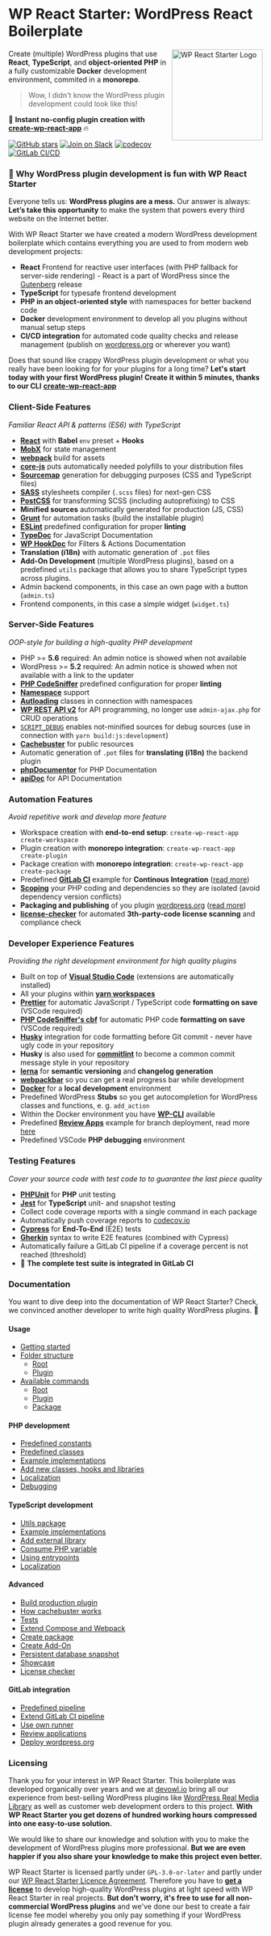 # WP React Starter: WordPress React Boilerplate

<img align="right" src="https://matthias-web.com/wp-content/uploads/WP-React-Starter/Git/wp-react-starter-logo.png" alt="WP React Starter Logo" height="180" />

Create (multiple) WordPress plugins that use **React**, **TypeScript**, and **object-oriented PHP** in a fully customizable **Docker** development environment, commited in a **monorepo**.

> Wow, I didn't know the WordPress plugin development could look like this!

🚀 **Instant no-config plugin creation with** [**create-wp-react-app**](https://github.com/devowlio/create-wp-react-app) 🔥

[![GitHub stars](https://img.shields.io/github/stars/devowlio/wp-react-starter?style=flat&logo=github)](https://github.com/devowlio/wp-react-starter)
[![Join on Slack](https://img.shields.io/badge/Slack-join-green.svg?style=flat&logo=slack)](https://matthias-web.com/slack)
[![codecov](https://codecov.io/gl/devowlio/wp-reactjs-starter/branch/master/graph/badge.svg)](https://codecov.io/gl/devowlio/wp-reactjs-starter)
[![GitLab CI/CD](https://img.shields.io/badge/CI%20%2F%20CD-See%20history-green?logo=gitlab)](https://gitlab.com/devowlio/wp-reactjs-starter/pipelines)

### **🤗 Why WordPress plugin development is fun with WP React Starter**

Everyone tells us: **WordPress plugins are a mess.** Our answer is always: **Let’s take this opportunity** to make the system that powers every third website on the Internet better.

With WP React Starter we have created a modern WordPress development boilerplate which contains everything you are used to from modern web development projects:

-   **React** Frontend for reactive user interfaces (with PHP fallback for server-side rendering) - React is a part of WordPress since the [Gutenberg](https://wordpress.org/gutenberg/) release
-   **TypeScript** for typesafe frontend development
-   **PHP in an object-oriented style** with namespaces for better backend code
-   **Docker** development environment to develop all you plugins without manual setup steps
-   **CI/CD integration** for automated code quality checks and release management (publish on [wordpress.org](https://wordpress.org/plugins/developers/) or wherever you want)

Does that sound like crappy WordPress plugin development or what you really have been looking for for your plugins for a long time? **Let's start today with your first WordPress plugin! Create it within 5 minutes, thanks to our CLI** [**create-wp-react-app**](https://github.com/devowlio/create-wp-react-app)

### **Client-Side Features**

_Familiar React API & patterns (ES6) with TypeScript_

-   [**React**](https://reactjs.org/) with **Babel** `env` preset + **Hooks**
-   [**MobX**](https://github.com/mobxjs/mobx) for state management
-   [**webpack**](https://webpack.js.org/) build for assets
-   [**core-js**](https://github.com/zloirock/core-js) puts automatically needed polyfills to your distribution files
-   [**Sourcemap**](https://www.html5rocks.com/en/tutorials/developertools/sourcemaps/) generation for debugging purposes (CSS and TypeScript files)
-   [**SASS**](http://sass-lang.com/) stylesheets compiler (`.scss` files) for next-gen CSS
-   [**PostCSS**](http://postcss.org/) for transforming SCSS (including autoprefixing) to CSS
-   **Minified sources** automatically generated for production (JS, CSS)
-   [**Grunt**](https://gruntjs.com/) for automation tasks (build the installable plugin)
-   [**ESLint**](https://eslint.org/) predefined configuration for proper **linting**
-   [**TypeDoc**](https://typedoc.org/guides/doccomments/) for JavaScript Documentation
-   [**WP HookDoc**](https://github.com/matzeeable/wp-hookdoc) for Filters & Actions Documentation
-   **Translation (i18n)** with automatic generation of `.pot` files
-   **Add-On Development** (multiple WordPress plugins), based on a predefined `utils` package that allows you to share TypeScript types across plugins.
-   Admin backend components, in this case an own page with a button (`admin.ts`)
-   Frontend components, in this case a simple widget (`widget.ts`)

### **Server-Side Features**

_OOP-style for building a high-quality PHP development_

-   PHP &gt;= **5.6** required: An admin notice is showed when not available
-   WordPress &gt;= **5.2** required: An admin notice is showed when not available with a link to the updater
-   [**PHP CodeSniffer**](https://github.com/squizlabs/PHP_CodeSniffer) predefined configuration for proper **linting**
-   [**Namespace**](http://php.net/manual/en/language.namespaces.rationale.php) support
-   [**Autloading**](http://php.net/manual/en/language.oop5.autoload.php) classes in connection with namespaces
-   [**WP REST API v2**](http://v2.wp-api.org/) for API programming, no longer use `admin-ajax.php` for CRUD operations
-   [`SCRIPT_DEBUG`](https://codex.wordpress.org/Debugging_in_WordPress#SCRIPT_DEBUG) enables not-minified sources for debug sources (use in connection with `yarn build:js:development`)
-   [**Cachebuster**](http://www.adopsinsider.com/ad-ops-basics/what-is-a-cache-buster-and-how-does-it-work/) for public resources
-   Automatic generation of `.pot` files for **translating (i18n)** the backend plugin
-   [**phpDocumentor**](https://github.com/phpDocumentor/phpDocumentor2) for PHP Documentation
-   [**apiDoc**](http://apidocjs.com//) for API Documentation

### **Automation Features**

_Avoid repetitive work and develop more feature_

-   Workspace creation with **end-to-end setup**: `create-wp-react-app create-workspace`
-   Plugin creation with **monorepo integration**: `create-wp-react-app create-plugin`
-   Package creation with **monorepo integration**: `create-wp-react-app create-package`
-   Predefined [**GitLab CI**](https://about.gitlab.com/product/continuous-integration/) example for **Continous Integration** ([read more](./#using-ci-cd))
-   [**Scoping**](https://github.com/humbug/php-scoper) your PHP coding and dependencies so they are isolated (avoid dependency version conflicts)
-   **Packaging and publishing** of you plugin [wordpress.org](https://wordpress.org/plugins/developers/) ([read more](https://devowlio.gitbook.io/wp-react-starter/gitlab-integration/deploy-wp-org))
-   [**license-checker**](https://www.npmjs.com/package/license-checker) for automated **3th-party-code license scanning** and compliance check

### **Developer Experience Features**

_Providing the right development environment for high quality plugins_

-   Built on top of [**Visual Studio Code**](https://code.visualstudio.com/) (extensions are automatically installed)
-   All your plugins within [**yarn workspaces**](https://yarnpkg.com/lang/en/docs/workspaces/)
-   [**Prettier**](https://prettier.io/) for automatic JavaScript / TypeScript code **formatting on save** (VSCode required)
-   [**PHP CodeSniffer's cbf**](https://github.com/squizlabs/PHP_CodeSniffer/wiki/Fixing-Errors-Automatically) for automatic PHP code **formatting on save** (VSCode required)
-   [**Husky**](https://github.com/typicode/husky) integration for code formatting before Git commit - never have ugly code in your repository
-   **Husky** is also used for [**commitlint**](https://github.com/conventional-changelog/commitlint) to become a common commit message style in your repository
-   [**lerna**](https://lerna.js.org/) for **semantic versioning** and **changelog generation**
-   [**webpackbar**](https://github.com/nuxt/webpackbar) so you can get a real progress bar while development
-   [**Docker**](https://www.docker.com/) for a **local development** environment
-   Predefined WordPress **Stubs** so you get autocompletion for WordPress classes and functions, e. g. `add_action`
-   Within the Docker environment you have [**WP-CLI**](https://developer.wordpress.org/cli/commands/) available
-   Predefined [**Review Apps**](https://docs.gitlab.com/ee/ci/review_apps/) example for branch deployment, read more [here](./#using-ci-cd)
-   Predefined VSCode **PHP debugging** environment

### **Testing Features**

_Cover your source code with test code to to guarantee the last piece quality_

-   [**PHPUnit**](https://phpunit.de) for **PHP** unit testing
-   [**Jest**](https://jestjs.io/) for **TypeScript** unit- and snapshot testing
-   Collect code coverage reports with a single command in each package
-   Automatically push coverage reports to [codecov.io](https://codecov.io)
-   [**Cypress**](https://www.cypress.io/) for **End-To-End** (E2E) tests
-   [**Gherkin**](https://cucumber.io/docs/gherkin/) syntax to write E2E features (combined with Cypress)
-   Automatically failure a GitLab CI pipeline if a coverage percent is not reached (threshold)
-   🚀 **The complete test suite is integrated in GitLab CI**

### Documentation

You want to dive deep into the documentation of WP React Starter? Check, we convinced another developer to write high quality WordPress plugins. 🚀

#### Usage

-   [Getting started](https://devowlio.gitbook.io/wp-react-starter/usage/getting-started)
-   [Folder structure](https://devowlio.gitbook.io/wp-react-starter/usage/folder-structure)
    -   [Root](https://devowlio.gitbook.io/wp-react-starter/usage/folder-structure/root)
    -   [Plugin](https://devowlio.gitbook.io/wp-react-starter/usage/folder-structure/plugin)
-   [Available commands](https://devowlio.gitbook.io/wp-react-starter/usage/available-commands)
    -   [Root](https://devowlio.gitbook.io/wp-react-starter/usage/available-commands/root)
    -   [Plugin](https://devowlio.gitbook.io/wp-react-starter/usage/available-commands/plugin)
    -   [Package](https://devowlio.gitbook.io/wp-react-starter/usage/available-commands/package)

#### PHP development

-   [Predefined constants](https://devowlio.gitbook.io/wp-react-starter/php-development/predefined-constants)
-   [Predefined classes](https://devowlio.gitbook.io/wp-react-starter/php-development/predefined-classes)
-   [Example implementations](https://devowlio.gitbook.io/wp-react-starter/php-development/example-implementations)
-   [Add new classes, hooks and libraries](https://devowlio.gitbook.io/wp-react-starter/php-development/add-classes-hooks-libraries)
-   [Localization](https://devowlio.gitbook.io/wp-react-starter/php-development/localization)
-   [Debugging](https://devowlio.gitbook.io/wp-react-starter/php-development/debugging)

#### TypeScript development

-   [Utils package](https://devowlio.gitbook.io/wp-react-starter/typescript-development/utils-package)
-   [Example implementations](https://devowlio.gitbook.io/wp-react-starter/typescript-development/example-implementations)
-   [Add external library](https://devowlio.gitbook.io/wp-react-starter/typescript-development/add-external-library)
-   [Consume PHP variable](https://devowlio.gitbook.io/wp-react-starter/typescript-development/consume-php-variable)
-   [Using entrypoints](https://devowlio.gitbook.io/wp-react-starter/typescript-development/using-entrypoints)
-   [Localization](https://devowlio.gitbook.io/wp-react-starter/typescript-development/localization)

#### Advanced

-   [Build production plugin](https://devowlio.gitbook.io/wp-react-starter/advanced/build-production-plugin)
-   [How cachebuster works](https://devowlio.gitbook.io/wp-react-starter/advanced/how-cachebuster-works)
-   [Tests](https://devowlio.gitbook.io/wp-react-starter/advanced/tests)
-   [Extend Compose and Webpack](https://devowlio.gitbook.io/wp-react-starter/advanced/extend-compose-webpack)
-   [Create package](https://devowlio.gitbook.io/wp-react-starter/advanced/create-package)
-   [Create Add-On](https://devowlio.gitbook.io/wp-react-starter/advanced/create-add-on)
-   [Persistent database snapshot](https://devowlio.gitbook.io/wp-react-starter/advanced/persistent-database-snapshot)
-   [Showcase](https://devowlio.gitbook.io/wp-react-starter/advanced/showcase)
-   [License checker](https://devowlio.gitbook.io/wp-react-starter/advanced/license-checker)

#### GitLab integration

-   [Predefined pipeline](https://devowlio.gitbook.io/wp-react-starter/gitlab-integration/predefined-pipeline)
-   [Extend GitLab CI pipeline](https://devowlio.gitbook.io/wp-react-starter/gitlab-integration/extend-gitlab-ci-pipeline)
-   [Use own runner](https://devowlio.gitbook.io/wp-react-starter/gitlab-integration/use-own-runner)
-   [Review applications](https://devowlio.gitbook.io/wp-react-starter/gitlab-integration/review-applications)
-   [Deploy wordpress.org](https://devowlio.gitbook.io/wp-react-starter/gitlab-integration/deploy-wp-org)

### Licensing

Thank you for your interest in WP React Starter. This boilerplate was developed organically over years and we at [devowl.io](https://devowl.io/) bring all our experience from best-selling WordPress plugins like [WordPress Real Media Library](https://codecanyon.net/item/wordpress-real-media-library-media-categories-folders/13155134) as well as customer web development orders to this project. **With WP React Starter you get dozens of hundred working hours compressed into one easy-to-use solution.**

We would like to share our knowledge and solution with you to make the development of WordPress plugins more professional. **But we are even happier if you also share your knowledge to make this project even better.**

WP React Starter is licensed partly under `GPL-3.0-or-later` and partly under our [WP React Starter Licence Agreement](https://devowl.io/wp-react-starter-licence-agreement/). Therefore you have to [**get a license**](https://devowl.io/wp-react-starter/licence/) to develop high-quality WordPress plugins at light speed with WP React Starter in real projects. **But don't worry, it's free to use for all non-commercial WordPress plugins** and we've done our best to create a fair license fee model whereby you only pay something if your WordPress plugin already generates a good revenue for you.
